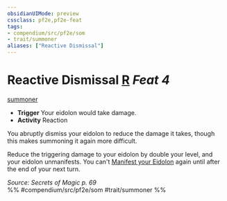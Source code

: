 ```yaml
---
obsidianUIMode: preview
cssclass: pf2e,pf2e-feat
tags:
- compendium/src/pf2e/som
- trait/summoner
aliases: ["Reactive Dismissal"]
---
```

# Reactive Dismissal  [R](../../rules/core-rulebook/chapter-9-playing-the-game.md#Actions "Reaction") *Feat 4*  
[summoner](../../rules/traits/summoner-som.md)  

- **Trigger** Your eidolon would take damage.
- **Activity** Reaction

You abruptly dismiss your eidolon to reduce the damage it takes, though this makes summoning it again more difficult.

Reduce the triggering damage to your eidolon by double your level, and your eidolon unmanifests. You can't [Manifest your Eidolon](../../rules/actions/manifest-eidolon-som.md) again until after the end of your next turn.

*Source: Secrets of Magic p. 69*  
%% #compendium/src/pf2e/som #trait/summoner %%